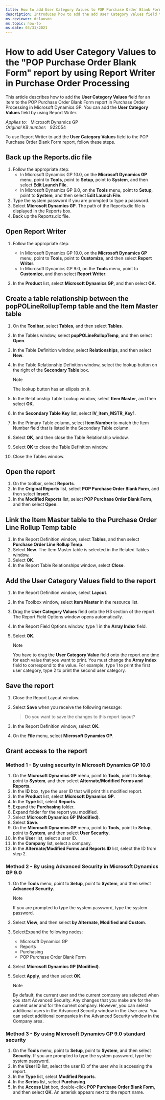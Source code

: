 ```yaml
---
title: How to add User Category Values to POP Purchase Order Blank Form
description: Introduces how to add the add User Category Values field to the POP Purchase Order Blank Form report by using Report Writer in Purchase Order Processing in Microsoft Dynamics GP.
ms.reviewer: dclauson
ms.topic: how-to
ms.date: 03/31/2021
---
```

# How to add User Category Values to the "POP Purchase Order Blank Form" report by using Report Writer in Purchase Order Processing

This article describes how to add the **User Category Values** field for an item to the POP Purchase Order Blank Form report in Purchase Order Processing in Microsoft Dynamics GP. You can add the **User Category Values** field by using Report Writer.

_Applies to:_ &nbsp; Microsoft Dynamics GP  
_Original KB number:_ &nbsp; 922054

To use Report Writer to add the **User Category Values** field to the POP Purchase Order Blank Form report, follow these steps.

## Back up the Reports.dic file

1. Follow the appropriate step:
    - In Microsoft Dynamics GP 10.0, on the **Microsoft Dynamics GP** menu, point to **Tools**, point to **Setup**, point to **System**, and then select **Edit Launch File**.
    - In Microsoft Dynamics GP 9.0, on the **Tools** menu, point to **Setup**, point to **System**, and then select **Edit Launch File**.
2. Type the system password if you are prompted to type a password.
3. Select **Microsoft Dynamics GP**. The path of the Reports.dic file is displayed in the Reports box.
4. Back up the Reports.dic file.

## Open Report Writer

1. Follow the appropriate step:

    - In Microsoft Dynamics GP 10.0, on the **Microsoft Dynamics GP** menu, point to **Tools**, point to **Customize**, and then select **Report Writer**.
    - In Microsoft Dynamics GP 9.0, on the **Tools** menu, point to **Customize**, and then select **Report Writer**.
2. In the **Product** list, select **Microsoft Dynamics GP**, and then select **OK**.

## Create a table relationship between the popPOLineRollupTemp table and the Item Master table

1. On the **Toolbar**, select **Tables**, and then select **Tables**.
2. In the Tables window, select **popPOLineRollupTemp**, and then select **Open**.
3. In the Table Definition window, select **Relationships**, and then select **New**.
4. In the Table Relationship Definition window, select the lookup button on the right of the **Secondary Table** box.

   > [!NOTE]
   > The lookup button has an ellipsis on it.
5. In the Relationship Table Lookup window, select **Item Master**, and then select **OK**.
6. In the **Secondary Table Key** list, select **IV_Item_MSTR_Key1**.
7. In the Primary Table column, select **Item Number** to match the Item Number field that is listed in the Secondary Table column.
8. Select **OK**, and then close the Table Relationship window.
9. Select **OK** to close the Table Definition window.
10. Close the Tables window.

## Open the report

1. On the toolbar, select **Reports**.
2. In the **Original Reports** list, select **POP Purchase Order Blank Form**, and then select **Insert**.
3. In the **Modified Reports** list, select **POP Purchase Order Blank Form**, and then select **Open**.

## Link the Item Master table to the Purchase Order Line Rollup Temp table

1. In the Report Definition window, select **Tables**, and then select **Purchase Order Line Rollup Temp**.
2. Select **New**. The Item Master table is selected in the Related Tables window.
3. Select **OK**.
4. In the Report Table Relationships window, select **Close**.

## Add the User Category Values field to the report

1. In the Report Definition window, select **Layout**.
2. In the Toolbox window, select **Item Master** in the resource list.
3. Drag the **User Category Values** field onto the H3 section of the report. The Report Field Options window opens automatically.
4. In the Report Field Options window, type 1 in the **Array Index** field.
5. Select **OK**.

   > [!NOTE]
   > You have to drag the **User Category Value** field onto the report one time for each value that you want to print. You must change the **Array Index** field to correspond to the value. For example, type 1 to print the first user category, type 2 to print the second user category.

## Save the report

1. Close the Report Layout window.
2. Select **Save** when you receive the following message:

   > Do you want to save the changes to this report layout?
3. In the Report Definition window, select **OK**.
4. On the **File** menu, select **Microsoft Dynamics GP**.

## Grant access to the report

### Method 1 - By using security in Microsoft Dynamics GP 10.0

1. On the **Microsoft Dynamics GP** menu, point to **Tools**, point to **Setup**, point to **System**, and then select **Alternate/Modified Forms and Reports**.
2. In the **ID** box, type the user ID that will print this modified report.
3. In the **Product** list, select **Microsoft Dynamics GP**.
4. In the **Type** list, select **Reports**.
5. Expand the **Purchasing** folder.
6. Expand folder for the report you modified.
7. Select **Microsoft Dynamics GP (Modified)**.
8. Select **Save**.
9. On the **Microsoft Dynamics GP** menu, point to **Tools**, point to **Setup**, point to **System**, and then select **User Security**.
10. In the **User** list, select a user ID.
11. In the **Company** list, select a company.
12. In the **Alternate/Modified Forms and Reports ID** list, select the ID from step 2.

### Method 2 - By using Advanced Security in Microsoft Dynamics GP 9.0

1. On the **Tools** menu, point to **Setup**, point to **System**, and then select **Advanced Security**.
   > [!NOTE]
   > If you are prompted to type the system password, type the system password.

2. Select **View**, and then select **by Alternate, Modified and Custom**.
3. SelectExpand the following nodes:
    - Microsoft Dynamics GP
    - Reports
    - Purchasing
    - POP Purchase Order Blank Form
4. Select **Microsoft Dynamics GP (Modified)**.
5. Select **Apply**, and then select **OK**.

   > [!NOTE]
   > By default, the current user and the current company are selected when you start Advanced Security. Any changes that you make are for the current user and for the current company. However, you can select additional users in the Advanced Security window in the User area. You can select additional companies in the Advanced Security window in the Company area.

### Method 3 - By using Microsoft Dynamics GP 9.0 standard security

1. On the **Tools** menu, point to **Setup**, point to **System**, and then select **Security**. If you are prompted to type the system password, type the system password.
2. In the **User ID** list, select the user ID of the user who is accessing the report.
3. In the **Type** list, select **Modified Reports**.
4. In the **Series** list, select **Purchasing**.
5. In the **Access List** box, double-click **POP Purchase Order Blank Form**, and then select **OK**. An asterisk appears next to the report name.
